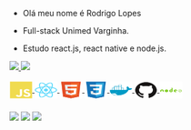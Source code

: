   - Olá meu nome é Rodrigo Lopes

- Full-stack Unimed Varginha.
- Estudo react.js, react native e node.js.
 <div>
  <a href="https://github.com/rodrigoczlopes">
  <img height="180em" src="https://github-readme-stats.vercel.app/api?username=rodrigoczlopes&show_icons=true&theme=algolia"/>
  <img height="180em" src="https://github-readme-stats.vercel.app/api/top-langs/?username=rodrigoczlopes&layout=compact&langs_count=7&theme=tokyonight"/>
</div>
<div style="display: inline_block"><br>
  <img align="center" alt="Rafa-Js" height="30" width="40" src="https://raw.githubusercontent.com/devicons/devicon/master/icons/javascript/javascript-plain.svg">
  <img align="center" alt="Rafa-React" height="30" width="40" src="https://raw.githubusercontent.com/devicons/devicon/master/icons/react/react-original.svg">
  <img align="center" alt="Rafa-HTML" height="30" width="40" src="https://raw.githubusercontent.com/devicons/devicon/master/icons/html5/html5-original.svg">
  <img align="center" alt="Rafa-CSS" height="30" width="40" src="https://raw.githubusercontent.com/devicons/devicon/master/icons/css3/css3-original.svg">
  <img align="center" alt="Rodrigo-docker" height="30" width="40" src="https://github.com/devicons/devicon/blob/master/icons/docker/docker-plain.svg">
  <img align="center" alt="Rodrigo-docker" height="30" width="40" src="https://github.com/devicons/devicon/blob/master/icons/github/github-original.svg"> 
  <img align="center" alt="Rodrigo-docker" height="30" width="40" src="https://github.com/devicons/devicon/blob/master/icons/nodejs/nodejs-plain-wordmark.svg"> 
</div>

 ###
 
<div> 
  <a href="https://www.instagram.com/rodrigoczlopes/" target="_blank"><img src="https://img.shields.io/badge/-Instagram-%23E4405F?style=for-the-badge&logo=instagram&logoColor=black" target="_blank"></a>
  <a href = "mailto:rodrigoczlopes@gmail.com"><img src="https://img.shields.io/badge/-Gmail-%23333?style=for-the-badge&logo=gmail&logoColor=white" target="_blank"></a>
  <a href="https://www.linkedin.com/in/rodrigo-lopes-a83a13166/" target="_blank"><img src="https://img.shields.io/badge/-LinkedIn-%230077B5?style=for-the-badge&logo=linkedin&logoColor=white" target="_blank"></a> 
   
   
</div>


